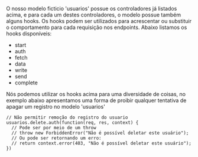 
O nosso modelo ficticio 'usuarios' possue os controladores já listados acima, e para cada um destes controladores, 
o modelo possue também alguns hooks. Os hooks podem ser utilizados para acrescentar ou substituir o comportamento
para cada requisição nos endpoints. Abaixo listamos os hooks disponíveis:

 - start
 - auth
 - fetch
 - data
 - write
 - send
 - complete
 
Nós podemos utilizar os hooks acima para uma diversidade de coisas, no exemplo abaixo apresentamos uma forma de 
proibir qualquer tentativa de apagar um registro no modelo 'usuarios'

    // Não permitir remoção do registro do usuario
    usuarios.delete.auth(function(req, res, context) {
      // Pode ser por meio de um throw
      // throw new ForbiddenError("Não é possível deletar este usuário");
      // Ou pode ser retornando um erro:
      // return context.error(403, "Não é possível deletar este usuário");
    })
